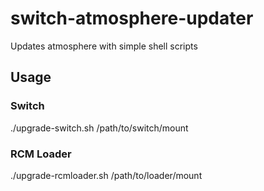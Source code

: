 # switch-atmosphere-updater
Updates atmosphere with simple shell scripts

## Usage

### Switch
./upgrade-switch.sh /path/to/switch/mount

### RCM Loader
./upgrade-rcmloader.sh /path/to/loader/mount
